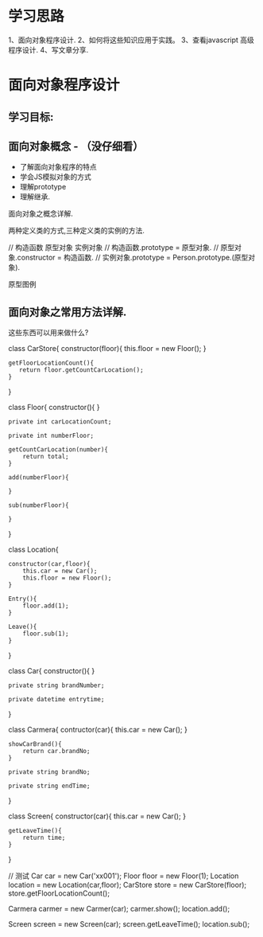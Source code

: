 # 学习思路
1、面向对象程序设计.
2、如何将这些知识应用于实践。
3、查看javascript 高级程序设计.
4、写文章分享.

# 面向对象程序设计
## 学习目标:

##  面向对象概念 - （没仔细看）
- 了解面向对象程序的特点
- 学会JS模拟对象的方式
- 理解prototype
- 理解继承.

面向对象之概念详解.

两种定义类的方式,三种定义类的实例的方法.

// 构造函数 原型对象 实例对象
// 构造函数.prototype = 原型对象.
// 原型对象.constructor = 构造函数.
// 实例对象.prototype = Person.prototype.(原型对象).

原型图例

## 面向对象之常用方法详解.

这些东西可以用来做什么?

class CarStore{
    constructor(floor){
        this.floor = new Floor();
    }

    getFloorLocationCount(){
       return floor.getCountCarLocation();
    }
}

class Floor{
    constructor(){
    }

    private int carLocationCount;

    private int numberFloor;

    getCountCarLocation(number){
        return total;
    }

    add(numberFloor){

    }

    sub(numberFloor){

    }
}

class Location{

    constructor(car,floor){
        this.car = new Car();
        this.floor = new Floor();
    }

    Entry(){
        floor.add(1);
    }

    Leave(){
        floor.sub(1);
    }
}

class Car{
    constructor(){
    }

    private string brandNumber;

    private datetime entrytime;
}

class Carmera{
    contructor(car){
        this.car = new Car();
    }

    showCarBrand(){
        return car.brandNo;
    }

    private string brandNo;

    private string endTime;

}

class Screen{
    constructor(car){
        this.car = new Car();
    }

    getLeaveTime(){
        return time;
    }
}

// 测试
Car car = new Car('xx001');
Floor floor = new Floor(1);
Location location = new Location(car,floor);
CarStore store = new CarStore(floor);
store.getFloorLocationCount();

Carmera carmer = new Carmer(car);
carmer.show();
location.add();

Screen screen = new Screen(car);
screen.getLeaveTime();
location.sub();












  




